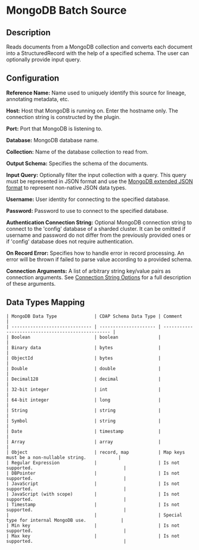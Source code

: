 # MongoDB Batch Source


Description
-----------
Reads documents from a MongoDB collection and converts each document into a StructuredRecord with the help
of a specified schema. The user can optionally provide input query.


Configuration
-------------
**Reference Name:** Name used to uniquely identify this source for lineage, annotating metadata, etc.

**Host:** Host that MongoDB is running on. Enter the hostname only. The connection string is constructed by the plugin.

**Port:** Port that MongoDB is listening to.

**Database:** MongoDB database name.

**Collection:** Name of the database collection to read from.

**Output Schema:** Specifies the schema of the documents.

**Input Query:** Optionally filter the input collection with a query. This query must be represented in JSON format
and use the [MongoDB extended JSON format] to represent non-native JSON data types.

**Username:** User identity for connecting to the specified database.

**Password:** Password to use to connect to the specified database.

**Authentication Connection String:** Optional MongoDB connection string to connect to the 'config' database of a
sharded cluster. It can be omitted if username and password do not differ from the previously provided ones or if
'config' database does not require authentication.

**On Record Error:** Specifies how to handle error in record processing. An error will be thrown if failed to parse
value according to a provided schema.

**Connection Arguments:** A list of arbitrary string key/value pairs as connection arguments. See
[Connection String Options] for a full description of these arguments.

[MongoDB extended JSON format]:
http://docs.mongodb.org/manual/reference/mongodb-extended-json/

[Connection String Options]:
https://docs.mongodb.com/manual/reference/connection-string/#connections-connection-options


Data Types Mapping
----------

    | MongoDB Data Type              | CDAP Schema Data Type | Comment                                            |
    | ------------------------------ | --------------------- | -------------------------------------------------- |
    | Boolean                        | boolean               |                                                    |
    | Binary data                    | bytes                 |                                                    |
    | ObjectId                       | bytes                 |                                                    |
    | Double                         | double                |                                                    |
    | Decimal128                     | decimal               |                                                    |
    | 32-bit integer                 | int                   |                                                    |
    | 64-bit integer                 | long                  |                                                    |
    | String                         | string                |                                                    |
    | Symbol                         | string                |                                                    |
    | Date                           | timestamp             |                                                    |
    | Array                          | array                 |                                                    |
    | Object                         | record, map           | Map keys must be a non-nullable string.            |
    | Regular Expression             |                       | Is not supported.                                  |
    | DBPointer                      |                       | Is not supported.                                  |
    | JavaScript                     |                       | Is not supported.                                  |
    | JavaScript (with scope)        |                       | Is not supported.                                  |
    | Timestamp                      |                       | Is not supported.                                  |
    |                                |                       | Special type for internal MongoDB use.             |
    | Min key                        |                       | Is not supported.                                  |
    | Max key                        |                       | Is not supported.                                  |
